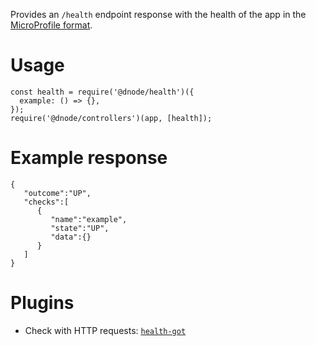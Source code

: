 Provides an `/health` endpoint response with the health of the app in the [MicroProfile format](https://microprofile.io/project/eclipse/microprofile-health).

# Usage

```
const health = require('@dnode/health')({
  example: () => {},
});
require('@dnode/controllers')(app, [health]);
```

# Example response

```
{
   "outcome":"UP",
   "checks":[
      {
         "name":"example",
         "state":"UP",
         "data":{}
      }
   ]
}
```

# Plugins

* Check with HTTP requests: [`health-got`](https://www.npmjs.com/package/@dnode/health-got)
